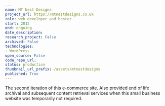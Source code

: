 ```yaml
---
name: MT Nest Designs
project_url: https://mtnestdesigns.co.uk
role: web developer and hoster
start: 2012
end: ongoing
date_description: 
research_project: False
archived: False
technologies: 
- WordPress
open_source: False
code_repo_url: 
status: production
thumbnail_url_prefix: /assets/mtnestdesigns
published: True
---
```

The second iteration of this e-commerce site.  Also provided end of life archival and subsequent content retrieval services when this small business website was temporarily not required.
